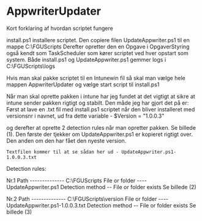 # AppwriterUpdater

Kort forklaring af hvordan scriptet fungere

install.ps1 installere scriptet.
Den copiere filen UpdateAppwriter.ps1 til en mappe C:\FGUScripts
Derefter opretter den en Opgave i OpgaverStyring også kendt som TaskScheduler som kører scriptet ved hver opstart som system.
Både install.ps1 og UpdateAppwriter.ps1 gemmer logs i C:\FGUScripts\logs


Hvis man skal pakke scriptet til en Intunewin fil så skal man vælge hele mappen AppwriterUpdater og vælge start script til install.ps1

Når man skal oprette pakken i intune har jeg fundet at det vigtigt at sikre at intune sender pakken rigtigt og stabilt.
Den måde jeg har gjort det på er:
    Først at lave en .txt fil med install.ps1 scriptet når den bliver installeret med versionsnr i navnet, ud fra dette variable - $Version = "1.0.0.3"

og derefter at oprette 2 detection rules når man opretter pakken. Se billede (1).
    Den første der tjekker om UpdateAppwriter.ps1 er kopieret rigtigt over.
    Den anden om den har fået den nyeste version.

    Textfilen kommer til at se sådan her ud - UpdateAppwriter.ps1-1.0.0.3.txt


Detection rules:

Nr.1 
Path -------------- C:\FGUScripts
File or folder ---- UpdateAppwriter.ps1
Detection method -- File or folder exists
Se billede (2)

Nr.2
Path -------------- C:\FGUScripts\version
File or folder ---- UpdateAppwriter.ps1-1.0.0.3.txt
Detection method -- File or folder exists
Se billede (3)
